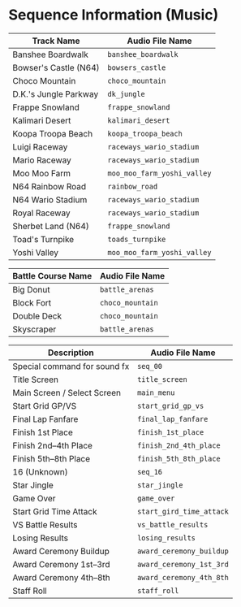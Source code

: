 # Sequence Information (Music)

| Track Name            | Audio File Name             |
| --------------------- | --------------------------- |
| Banshee Boardwalk     | `banshee_boardwalk`         |
| Bowser's Castle (N64) | `bowsers_castle`            |
| Choco Mountain        | `choco_mountain`            |
| D.K.'s Jungle Parkway | `dk_jungle`                 |
| Frappe Snowland       | `frappe_snowland`           |
| Kalimari Desert       | `kalimari_desert`           |
| Koopa Troopa Beach    | `koopa_troopa_beach`        |
| Luigi Raceway         | `raceways_wario_stadium`    |
| Mario Raceway         | `raceways_wario_stadium`    |
| Moo Moo Farm          | `moo_moo_farm_yoshi_valley` |
| N64 Rainbow Road      | `rainbow_road`              |
| N64 Wario Stadium     | `raceways_wario_stadium`    |
| Royal Raceway         | `raceways_wario_stadium`    |
| Sherbet Land (N64)    | `frappe_snowland`           |
| Toad's Turnpike       | `toads_turnpike`            |
| Yoshi Valley          | `moo_moo_farm_yoshi_valley` |


| Battle Course Name | Audio File Name |
| ------------------ | --------------- |
| Big Donut          | `battle_arenas` |
| Block Fort         | `choco_mountain` |
| Double Deck        | `choco_mountain` |
| Skyscraper         | `battle_arenas` |


| Description                 | Audio File Name          |
| --------------------------- | ------------------------ |
| Special command for sound fx  | `seq_00`                 |
| Title Screen                | `title_screen`           |
| Main Screen / Select Screen | `main_menu`              |
| Start Grid GP/VS            | `start_grid_gp_vs`       |
| Final Lap Fanfare           | `final_lap_fanfare`      |
| Finish 1st Place            | `finish_1st_place`       |
| Finish 2nd–4th Place        | `finish_2nd_4th_place`   |
| Finish 5th–8th Place        | `finish_5th_8th_place`   |
| 16 (Unknown)                | `seq_16`                 |
| Star Jingle                 | `star_jingle`            |
| Game Over                   | `game_over`              |
| Start Grid Time Attack      | `start_gird_time_attack` |
| VS Battle Results           | `vs_battle_results`      |
| Losing Results              | `losing_results`         |
| Award Ceremony Buildup      | `award_ceremony_buildup` |
| Award Ceremony 1st–3rd      | `award_ceremony_1st_3rd` |
| Award Ceremony 4th–8th      | `award_ceremony_4th_8th` |
| Staff Roll                  | `staff_roll`             |


